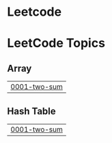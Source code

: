 # Leetcode
<!---LeetCode Topics Start-->
# LeetCode Topics
## Array
|  |
| ------- |
| [0001-two-sum](https://github.com/Prasath2919/Leetcode/tree/master/0001-two-sum) |
## Hash Table
|  |
| ------- |
| [0001-two-sum](https://github.com/Prasath2919/Leetcode/tree/master/0001-two-sum) |
<!---LeetCode Topics End-->